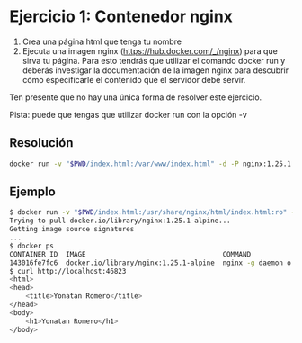 # Ejercicio 1: Contenedor nginx
1. Crea una página html que tenga tu nombre
2. Ejecuta una imagen nginx (https://hub.docker.com/_/nginx) para que sirva tu página. Para esto tendrás que utilizar el comando docker run y deberás investigar la documentación de la imagen nginx para descubrir cómo especificarle el contenido que el servidor debe servir.

Ten presente que no hay una única forma de resolver este ejercicio.

Pista: puede que tengas que utilizar docker run con la opción -v

## Resolución

```sh
docker run -v "$PWD/index.html:/var/www/index.html" -d -P nginx:1.25.1
```


## Ejemplo

```sh
$ docker run -v "$PWD/index.html:/usr/share/nginx/html/index.html:ro" -d -P nginx:1.25.1-alpine
Trying to pull docker.io/library/nginx:1.25.1-alpine...
Getting image source signatures
...
$ docker ps
CONTAINER ID  IMAGE                                  COMMAND               CREATED        STATUS            PORTS                  NAMES
143016fe7fc6  docker.io/library/nginx:1.25.1-alpine  nginx -g daemon o...  2 seconds ago  Up 3 seconds ago  0.0.0.0:46823->80/tcp  busy_golick
$ curl http://localhost:46823
<html>
<head>
    <title>Yonatan Romero</title>
</head>
<body>
    <h1>Yonatan Romero</h1>
</body>
```
